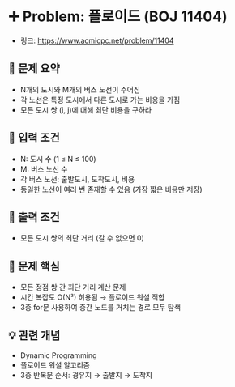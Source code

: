 # ➕ Problem: 플로이드 (BOJ 11404)

- 링크: https://www.acmicpc.net/problem/11404

## 📌 문제 요약

- N개의 도시와 M개의 버스 노선이 주어짐
- 각 노선은 특정 도시에서 다른 도시로 가는 비용을 가짐
- 모든 도시 쌍 (i, j)에 대해 최단 비용을 구하라

## 🔢 입력 조건

- N: 도시 수 (1 ≤ N ≤ 100)
- M: 버스 노선 수
- 각 버스 노선: 출발도시, 도착도시, 비용
- 동일한 노선이 여러 번 존재할 수 있음 (가장 짧은 비용만 저장)

## 🎯 출력 조건

- 모든 도시 쌍의 최단 거리 (갈 수 없으면 0)

## 🧠 문제 핵심

- 모든 정점 쌍 간 최단 거리 계산 문제
- 시간 복잡도 O(N³) 허용됨 → 플로이드 워셜 적합
- 3중 for문 사용하여 중간 노드를 거치는 경로 모두 탐색

## 💡 관련 개념

- Dynamic Programming
- 플로이드 워셜 알고리즘
- 3중 반복문 순서: 경유지 → 출발지 → 도착지
